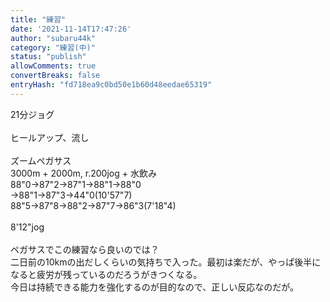 ```yaml
---
title: "練習"
date: '2021-11-14T17:47:26'
author: "subaru44k"
category: "練習(中)"
status: "publish"
allowComments: true
convertBreaks: false
entryHash: "fd718ea9c0bd50e1b60d48eedae65319"
---
```

21分ジョグ<br>
<br>
ヒールアップ、流し<br>
<br>
ズームペガサス<br>
3000m + 2000m, r.200jog + 水飲み<br>
88"0→87"2→87"1→88"1→88"0<br>
→88"1→87"3→44"0(10'57"7)<br>
88"5→87"8→88"2→87"7→86"3(7'18"4)<br>
<br>
8'12"jog<br>
<br>
ペガサスでこの練習なら良いのでは？<br>
二日前の10kmの出だしくらいの気持ちで入った。最初は楽だが、やっぱ後半になると疲労が残っているのだろうがきつくなる。<br>
今日は持続できる能力を強化するのが目的なので、正しい反応なのだが。
